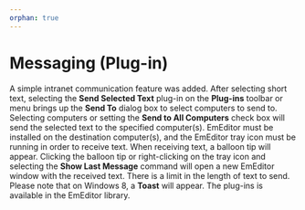 ```yaml
---
orphan: true
---
```

# Messaging (Plug-in)

A simple intranet communication feature was added. After selecting short
text, selecting the **Send Selected Text** plug-in on the **Plug-ins** toolbar or menu brings up the **Send To** dialog
box to select computers to send to. Selecting computers or setting the **Send to All Computers** check box will send the selected text to the
specified computer(s). EmEditor must be installed on the destination
computer(s), and the EmEditor tray icon must be running in order to receive
text. When receiving text, a balloon tip will appear. Clicking the balloon tip
or right-clicking on the tray icon and selecting the **Show Last Message**
command will open a new EmEditor window with the received text. There is a limit
in the length of text to send. Please note that on Windows 8, a **Toast**
will appear. The plug-ins is available in the EmEditor library.
